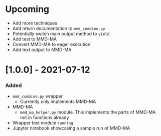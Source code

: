 # Upcoming
- Add more techniques
- Add return documentation to `mmd_combine.py`
- Potentially switch main output method to `yield`
- Add test to MMD-MA
- Convert MMD-MA to eager execution
- Add text output to MMD-MA

# [1.0.0] - 2021-07-12
  ### Added
  - `mmd_combine.py` wrapper
    - Currently only implements MMD-MA
  - MMD-MA
    - `mmd_ma_helper.py` module.  This implements the parts of MMD-MA not in functions already
  - Wrapper test module `running`
  - Jupyter notebook showcasing a sample run of MMD-MA
